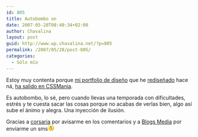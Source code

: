 ```yaml
---
id: 805
title: Autobombo on
date: 2007-05-28T08:40:34+02:00
author: Chavalina
layout: post
guid: http://www.wp.chavalina.net/?p=805
permalink: /2007/05/28/post-805/
categories:
  - Sólo mío
---
```

Estoy muy contenta porque [mi portfolio de dise&ntilde;o](http://www.inmabermejo.com/) que he <a href="http://chavalina.net/comentar.php?idpost=796" target="_blank">redise&ntilde;ado</a> hace ná, <a href="http://cssmania.com/galleries/2007/05/28/inma-bermejo.php" target="_blank">ha salido en CSSMania</a>. 

Es autobombo, lo sé, pero cuando llevas una temporada con dificultades, estrés y te cuesta sacar las cosas porque no acabas de verlas bien, algo así sube el ánimo y alegra. Una inyección de ilusión.

Gracias a <a href="http://www.corsariablog.info/" target="_blank">corsaria</a> por avisarme en los comentarios y a <a href="http://blogsmedia.com/" target="_blank">Blogs Media</a> por enviarme un sms![emo](/imagenes/emoticonos/sonrisa.gif)